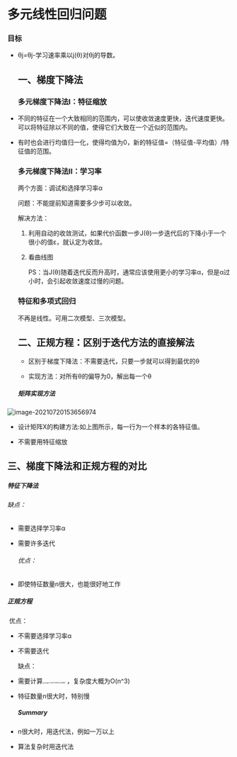 # 多元线性回归问题

### 	目标

- θj=θj-学习速率乘以j(θ)对θj的导数。

  

  ## 一、梯度下降法

  ### 多元梯度下降法Ⅰ：特征缩放

- 不同的特征在一个大致相同的范围内，可以使收敛速度更快，迭代速度更快。可以将特征除以不同的值，使得它们大致在一个近似的范围内。

- 有时也会进行均值归一化，使得均值为0，新的特征值=（特征值-平均值）/特征值的范围。

  ### 多元梯度下降法Ⅱ：学习率

  两个方面：调试和选择学习率α

  问题：不能提前知道需要多少步可以收敛。

  解决方法：

  1. 利用自动的收敛测试，如果代价函数一步J(θ)一步迭代后的下降小于一个很小的值ε，就认定为收敛。

  2. 看曲线图

     PS：当J(θ)随着迭代反而升高时，通常应该使用更小的学习率α，但是α过小时，会引起收敛速度过慢的问题。

  ### 特征和多项式回归

  不再是线性。可用二次模型、三次模型。

  ## 二、正规方程：区别于迭代方法的直接解法

  - 区别于梯度下降法：不需要迭代，只要一步就可以得到最优的θ

  - 实现方法：对所有θ的偏导为0，解出每一个θ

  ##### 矩阵实现方法

![image-20210720153656974](https://raw.githubusercontent.com/letMeEmoForAWhile/typoraImage/main/img/image-20210720153656974.png)

- 设计矩阵X的构建方法:如上图所示，每一行为一个样本的各特征值。

- 不需要用特征缩放



## 三、梯度下降法和正规方程的对比

##### 	特征下降法

###### 		缺点：

- 需要选择学习率α

- 需要许多迭代

  ###### 优点：

- 即使特征数量n很大，也能很好地工作

#####    正规方程

​		优点：

- 不需要选择学习率α

- 不需要迭代

  缺点：

- 需要计算<img src="C:\Users\yyyyyyyyyyyy\AppData\Roaming\Typora\typora-user-images\image-20210726104244888.png" alt="image-20210726104244888" style="zoom: 25%;" /> ，复杂度大概为O(n^3)

- 特征数量n很大时，特别慢

  ##### Summary

- n很大时，用迭代法，例如一万以上
- 算法复杂时用迭代法